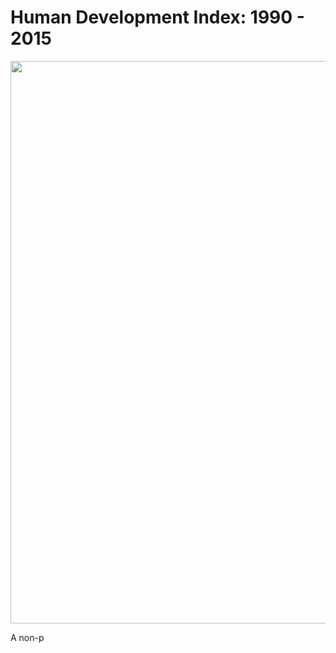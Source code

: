 # Human Development Index: 1990 - 2015

<div>
<P ALIGN=CENTER><img src="images/water.jpg" style="display: block; margin-left: auto; margin-right: auto;"  width="900"/></P></div>

A non-p
<script src="https://public.tableau.com/profile/mattstyslinger#!/vizhome/HDI_15539801848940/Sheet1?publish=yes"></script>
<!-- Empty div where the viz will be placed -->
<div id="tableauViz"></div>
